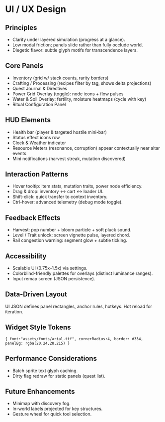 # UI / UX Design

## Principles
- Clarity under layered simulation (progress at a glance).
- Low modal friction; panels slide rather than fully occlude world.
- Diegetic flavor: subtle glyph motifs for transcendence layers.

## Core Panels
- Inventory (grid w/ stack counts, rarity borders)
- Crafting / Processing (recipes filter by tag, shows delta projections)
- Quest Journal & Directives
- Power Grid Overlay (toggle): node icons + flow pulses
- Water & Soil Overlay: fertility, moisture heatmaps (cycle with key)
- Ritual Configuration Panel

## HUD Elements
- Health bar (player & targeted hostile mini-bar)
- Status effect icons row
- Clock & Weather indicator
- Resource Meters (resonance, corruption) appear contextually near altar events
- Mini notifications (harvest streak, mutation discovered)

## Interaction Patterns
- Hover tooltip: item stats, mutation traits, power node efficiency.
- Drag & drop: inventory ↔ cart ↔ loader UI.
- Shift-click: quick transfer to context inventory.
- Ctrl-hover: advanced telemetry (debug mode toggle).

## Feedback Effects
- Harvest: pop number + bloom particle + soft pluck sound.
- Level / Trait unlock: screen vignette pulse, layered chord.
- Rail congestion warning: segment glow + subtle ticking.

## Accessibility
- Scalable UI (0.75x–1.5x) via settings.
- Colorblind-friendly palettes for overlays (distinct luminance ranges).
- Input remap screen (JSON persistence).

## Data-Driven Layout
UI JSON defines panel rectangles, anchor rules, hotkeys. Hot reload for iteration.

## Widget Style Tokens
```
{ font:"assets/fonts/arial.ttf", cornerRadius:4, border: #334, panelBg: rgba(20,24,28,215) }
```

## Performance Considerations
- Batch sprite text glyph caching.
- Dirty flag redraw for static panels (quest list).

## Future Enhancements
- Minimap with discovery fog.
- In-world labels projected for key structures.
- Gesture wheel for quick tool selection.

